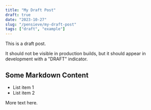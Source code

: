 ```yaml
---
title: "My Draft Post"
draft: true
date: "2023-10-27"
slug: "/pensieve/my-draft-post"
tags: ["draft", "example"]
---
```


This is a draft post.

It should not be visible in production builds, but it should appear in development with a "DRAFT" indicator.

## Some Markdown Content

- List item 1
- List item 2

More text here.
